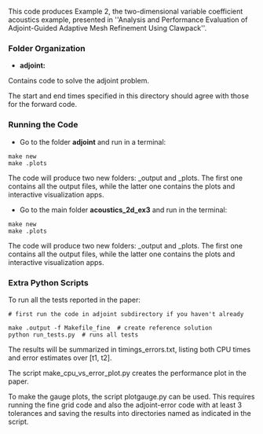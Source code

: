This code produces Example 2, the two-dimensional variable coefficient acoustics example, presented in ''Analysis and Performance Evaluation of Adjoint-Guided Adaptive Mesh Refinement Using Clawpack''.

### Folder Organization
* **adjoint:**

Contains code to solve the adjoint problem.

The start and end times specified in this directory should agree with those for the forward code.

### Running the Code

* Go to the folder **adjoint** and run in a terminal:

```
make new
make .plots
```

The code will produce two new folders: _output and _plots. 
The first one contains all the output files, while the latter one contains the plots and interactive 
visualization apps.

* Go to the main folder **acoustics_2d_ex3** and run in the terminal:

```
make new
make .plots
```

The code will produce two new folders: _output and _plots. 
The first one contains all the output files, while the latter one contains the plots and interactive 
visualization apps.

### Extra Python Scripts

To run all the tests reported in the paper:

    # first run the code in adjoint subdirectory if you haven't already

    make .output -f Makefile_fine  # create reference solution
    python run_tests.py  # runs all tests

The results will be summarized in timings_errors.txt, listing both CPU
times and error estimates over [t1, t2].

The script make_cpu_vs_error_plot.py creates the performance plot in the
paper.

To make the gauge plots, the script plotgauge.py can be used. This requires
running the fine grid code and also the adjoint-error code with at least 3
tolerances and saving the results into directories named as indicated in
the script.


    
